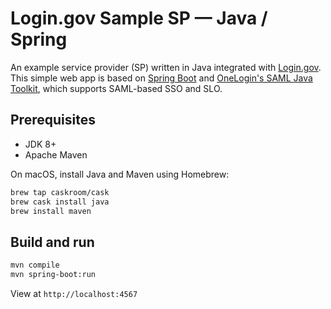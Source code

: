 # Login.gov Sample SP — Java / Spring

An example service provider (SP) written in Java integrated with [Login.gov](https://login.gov). This simple web app is based on [Spring Boot](https://projects.spring.io/spring-boot/) and [OneLogin's SAML Java Toolkit](https://github.com/onelogin/java-saml), which supports SAML-based SSO and SLO.

## Prerequisites

- JDK 8+
- Apache Maven

On macOS, install Java and Maven using Homebrew:

```bash
brew tap caskroom/cask
brew cask install java
brew install maven
```

## Build and run

```bash
mvn compile
mvn spring-boot:run
```

View at `http://localhost:4567`
